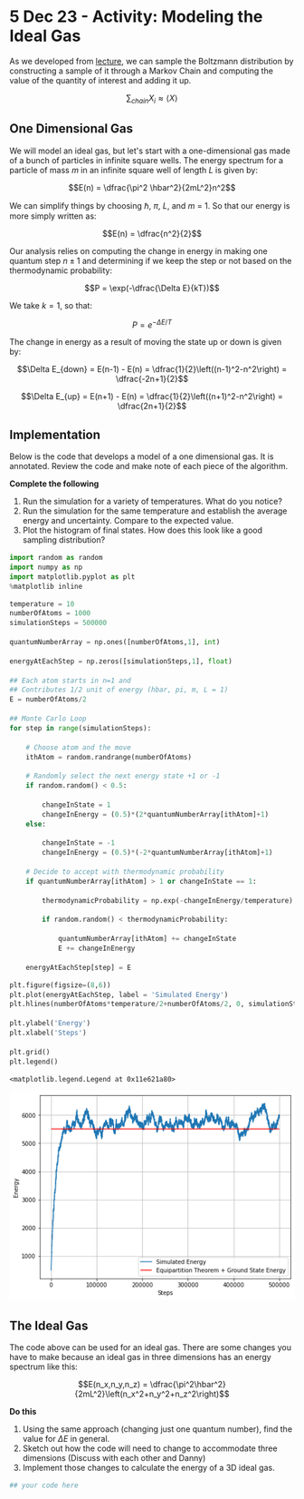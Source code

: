 # 5 Dec 23 - Activity: Modeling the Ideal Gas

As we developed from [lecture](https://github.com/dannycab/phy415msu/blob/main/MMIPbook/assets/pdfs/notes/Notes_4_Markov_Chain.pdf), we can sample the Boltzmann distribution by constructing a sample of it through a Markov Chain and computing the value of the quantity of interest and adding it up.

$$\sum_{chain} X_i \approx \langle X \rangle$$

## One Dimensional Gas

We will model an ideal gas, but let's start with a one-dimensional gas made of a bunch of particles in infinite square wells. The energy spectrum for a particle of mass $m$ in an infinite square well of length $L$ is given by:

$$E(n) = \dfrac{\pi^2 \hbar^2}{2mL^2}n^2$$

We can simplify things by choosing $\hbar$, $\pi$, $L$, and $m$ = 1. So that our energy is more simply written as:

$$E(n) = \dfrac{n^2}{2}$$

Our analysis relies on computing the change in energy in making one quantum step $n \pm 1$ and determining if we keep the step or not based on the thermodynamic probability:

$$P = \exp(-\dfrac{\Delta E}{kT})$$

We take $k=1$, so that:

$$P = e^{-\Delta E/T}$$

The change in energy as a result of moving the state up or down is given by:

$$\Delta E_{down} = E(n-1) - E(n) = \dfrac{1}{2}\left((n-1)^2-n^2\right) = \dfrac{-2n+1}{2}$$

$$\Delta E_{up} = E(n+1) - E(n) = \dfrac{1}{2}\left((n+1)^2-n^2\right) = \dfrac{2n+1}{2}$$


## Implementation

Below is the code that develops a model of a one dimensional gas. It is annotated. Review the code and make note of each piece of the algorithm.

**Complete the following**

1. Run the simulation for a variety of temperatures. What do you notice?
2. Run the simulation for the same temperature and establish the average energy and uncertainty. Compare to the expected value.
3. Plot the histogram of final states. How does this look like a good sampling distribution?


```python
import random as random
import numpy as np
import matplotlib.pyplot as plt
%matplotlib inline
```


```python
temperature = 10
numberOfAtoms = 1000
simulationSteps = 500000

quantumNumberArray = np.ones([numberOfAtoms,1], int)

energyAtEachStep = np.zeros([simulationSteps,1], float)

## Each atom starts in n=1 and
## Contributes 1/2 unit of energy (hbar, pi, m, L = 1)
E = numberOfAtoms/2

## Monte Carlo Loop
for step in range(simulationSteps):
    
    # Choose atom and the move
    ithAtom = random.randrange(numberOfAtoms)
    
    # Randomly select the next energy state +1 or -1
    if random.random() < 0.5:    
        
        changeInState = 1
        changeInEnergy = (0.5)*(2*quantumNumberArray[ithAtom]+1)
    else:
        
        changeInState = -1
        changeInEnergy = (0.5)*(-2*quantumNumberArray[ithAtom]+1)
        
    # Decide to accept with thermodynamic probability
    if quantumNumberArray[ithAtom] > 1 or changeInState == 1:
        
        thermodynamicProbability = np.exp(-changeInEnergy/temperature)
        
        if random.random() < thermodynamicProbability:
            
            quantumNumberArray[ithAtom] += changeInState
            E += changeInEnergy
    
    energyAtEachStep[step] = E
```


```python
plt.figure(figsize=(8,6))
plt.plot(energyAtEachStep, label = 'Simulated Energy')
plt.hlines(numberOfAtoms*temperature/2+numberOfAtoms/2, 0, simulationSteps, 'r', label='Equipartition Theorem + Ground State Energy')

plt.ylabel('Energy')
plt.xlabel('Steps')

plt.grid()
plt.legend()
```




    <matplotlib.legend.Legend at 0x11e621a80>




    
![png](../../images/activity-metropolis_activity-metropolis_tmp_4_1.png)
    


## The Ideal Gas

The code above can be used for an ideal gas. There are some changes you have to make because an ideal gas in three dimensions has an energy spectrum like this:

$$E(n_x,n_y,n_z) = \dfrac{\pi^2\hbar^2}{2mL^2}\left(n_x^2+n_y^2+n_z^2\right)$$

**Do this**

1. Using the same approach (changing just one quantum number), find the value for $\Delta E$ in general.
2. Sketch out how the code will need to change to accommodate three dimensions (Discuss with each other and Danny)
3. Implement those changes to calculate the energy of a 3D ideal gas.


```python
## your code here
```


```python

```
